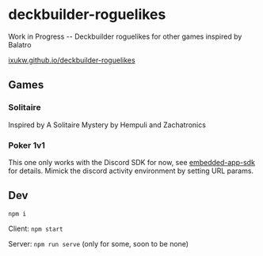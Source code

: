 # deckbuilder-roguelikes

Work in Progress -- Deckbuilder roguelikes for other games inspired by Balatro

[ixukw.github.io/deckbuilder-roguelikes](https://ixukw.github.io/deckbuilder-roguelikes)

## Games

### Solitaire

Inspired by A Solitaire Mystery by Hempuli and Zachatronics

### Poker 1v1

This one only works with the Discord SDK for now, see [embedded-app-sdk](https://discord.com/developers/docs/developer-tools/embedded-app-sdk) for details. Mimick the discord activity environment by setting URL params.

## Dev

`npm i`

Client: `npm start`

Server: `npm run serve` (only for some, soon to be none)
